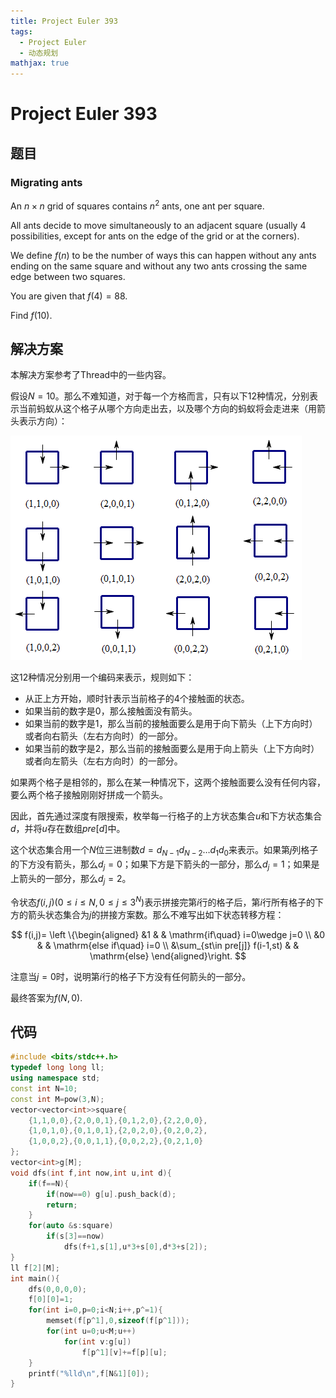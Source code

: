 ```yaml
---
title: Project Euler 393
tags:
  - Project Euler
  - 动态规划
mathjax: true
---
```

<escape><!-- more --></escape>
    




# Project Euler 393
## 题目
### Migrating ants

An $n\times n$ grid of squares contains $n^2$ ants, one ant per square.

All ants decide to move simultaneously to an adjacent square (usually $4$ possibilities, except for ants on the edge of the grid or at the corners).

We define $f(n)$ to be the number of ways this can happen without any ants ending on the same square and without any two ants crossing the same edge between two squares.

You are given that $f(4) = 88$.

Find $f(10)$.


## 解决方案

本解决方案参考了Thread中的一些内容。

假设$N=10$。那么不难知道，对于每一个方格而言，只有以下$12$种情况，分别表示当前蚂蚁从这个格子从哪个方向走出去，以及哪个方向的蚂蚁将会走进来（用箭头表示方向）：

![](../images/p393-1.png)

这$12$种情况分别用一个编码来表示，规则如下：

- 从正上方开始，顺时针表示当前格子的$4$个接触面的状态。
- 如果当前的数字是$0$，那么接触面没有箭头。
- 如果当前的数字是$1$，那么当前的接触面要么是用于向下箭头（上下方向时）或者向右箭头（左右方向时）的一部分。
- 如果当前的数字是$2$，那么当前的接触面要么是用于向上箭头（上下方向时）或者向左箭头（左右方向时）的一部分。

如果两个格子是相邻的，那么在某一种情况下，这两个接触面要么没有任何内容，要么两个格子接触刚刚好拼成一个箭头。

因此，首先通过深度有限搜索，枚举每一行格子的上方状态集合$u$和下方状态集合$d$，并将$u$存在数组$pre[d]$中。

这个状态集合用一个$N$位三进制数$d=d_{N-1}d_{N-2}\dots d_1d_0$来表示。如果第$j$列格子的下方没有箭头，那么$d_j=0$；如果下方是下箭头的一部分，那么$d_j=1$；如果是上箭头的一部分，那么$d_j=2$。

令状态$f(i,j)(0\le i\le N,0\le j\le 3^N)$表示拼接完第$i$行的格子后，第$i$行所有格子的下方的箭头状态集合为$j$的拼接方案数。那么不难写出如下状态转移方程：


$$
f(i,j)=
\left \{\begin{aligned}
  &1  & & \mathrm{if\quad} i=0\wedge j=0 \\
  &0 & & \mathrm{else if\quad} i=0 \\
  &\sum_{st\in pre[j]} f(i-1,st) & & \mathrm{else}
\end{aligned}\right.
$$

注意当$j=0$时，说明第$i$行的格子下方没有任何箭头的一部分。

最终答案为$f(N,0).$

## 代码


```C++
#include <bits/stdc++.h>
typedef long long ll;
using namespace std;
const int N=10;
const int M=pow(3,N);
vector<vector<int>>square{
    {1,1,0,0},{2,0,0,1},{0,1,2,0},{2,2,0,0},
    {1,0,1,0},{0,1,0,1},{2,0,2,0},{0,2,0,2},
    {1,0,0,2},{0,0,1,1},{0,0,2,2},{0,2,1,0}
};
vector<int>g[M];
void dfs(int f,int now,int u,int d){
    if(f==N){
        if(now==0) g[u].push_back(d);
        return;
    }
    for(auto &s:square)
        if(s[3]==now)
            dfs(f+1,s[1],u*3+s[0],d*3+s[2]);
}
ll f[2][M];
int main(){
    dfs(0,0,0,0);
    f[0][0]=1;
    for(int i=0,p=0;i<N;i++,p^=1){
        memset(f[p^1],0,sizeof(f[p^1]));
        for(int u=0;u<M;u++)
            for(int v:g[u])
                f[p^1][v]+=f[p][u];
    }
    printf("%lld\n",f[N&1][0]);
}

```